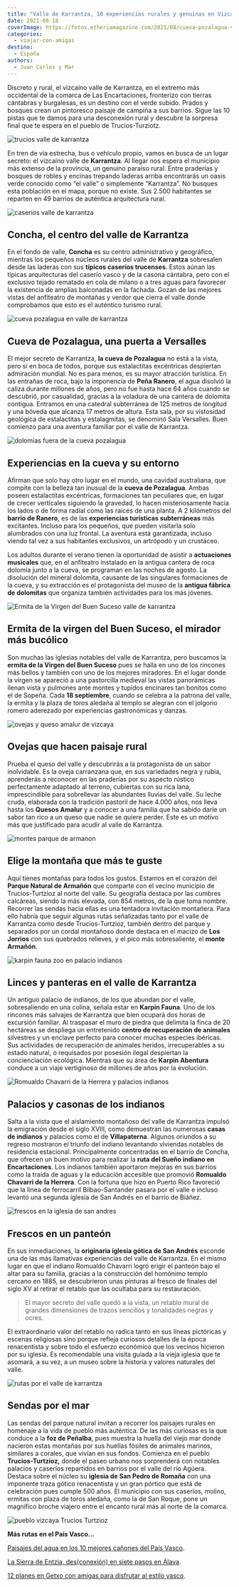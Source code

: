 ```yaml
---
title: "Valle de Karrantza, 10 experiencias rurales y genuinas en Vizcaya"
date: 2021-08-18
coverImage: https://fotos.etheriamagazine.com/2021/08/cueva-pozalagua-valle-karrantza.jpg
categories: 
  - viajar-con-amigas
destino: 
  - España
authors: 
  - Juan Carlos y Mar
---
```


Discreto y rural, el vizcaíno valle de Karrantza, en el extremo más occidental de la 
comarca de Las Encartaciones, fronterizo con tierras cántabras y burgalesas, es un 
destino con el verde subido. Prados y bosques crean un pintoresco paisaje de campiña a 
sus barrios. Sigue las 10 pistas que te damos para una desconexión rural y descubre la 
sorpresa final que te espera en el pueblo de Trucios-Turziotz. 

![trucios valle de karrantza](https://fotos.etheriamagazine.com/2021/08/concha-centro-valle-karrantza.jpg "Trucios, en el valle de Karrantza.")

En tren de vía estrecha, bus o vehículo propio, vamos en busca de un lugar secreto: el 
vizcaíno valle de **Karrantza**. Al llegar nos espera el municipio más extenso de la 
provincia, un genuino paraíso rural. Entre praderías y bosques de robles y encinas 
trepando laderas arriba encontrarás un oasis verde conocido como “el valle” o 
simplemente “Karrantza”. No busques esta población en el mapa, porque no existe. Sus 
2.500 habitantes se reparten en 49 barrios de auténtica arquitectura rural. 

![caserios valle de karrantza](https://fotos.etheriamagazine.com/2021/08/concha-centro-karrantza.jpg "Caseríos en el valle de Karrantza.")

## Concha, el centro del valle de Karrantza

En el fondo de valle, **Concha** es su centro administrativo y geográfico, mientras los 
pequeños núcleos rurales del valle de **Karrantza** sobresalen desde las laderas con sus 
**típicos caseríos trucenses**. Estos aúnan las típicas arquitecturas del caserío vasco 
y de la casona cántabra, pero con el exclusivo tejado rematado en cola de milano o a 
tres aguas para favorecer la existencia de amplias balconadas en la fachada. Gozan de 
las mejores vistas del anfiteatro de montañas y verdor que cierra el valle donde 
comprobamos que esto es el auténtico turismo rural. 

![cueva pozalagua en valle de karrantza](https://fotos.etheriamagazine.com/2021/08/cueva-pozalagua-vizcaya.jpg "Espectaculares formaciones en la cueva de Pozalagua.")

## Cueva de Pozalagua, una puerta a Versalles

El mejor secreto de Karrantza, **la cueva de Pozalagua** no está a la vista, pero sí en 
boca de todos, porque sus estalactitas excéntricas despiertan admiración mundial. No es 
para menos, es su mayor atracción turística. En las entrañas de roca, bajo la imponencia 
de **Peña Ranero**, el agua disolvió la caliza durante millones de años, pero no fue 
hasta hace 64 años cuando se descubrió, por casualidad, gracias a la voladura de una 
cantera de dolomita contigua. Entramos en una catedral subterránea de 125 metros de 
longitud y una bóveda que alcanza 17 metros de altura. Esta sala, por su vistosidad 
geológica de estalactitas y estalagmitas, se denominó Sala Versalles. Buen comienzo para 
una aventura familiar por el valle de Karrantza. 

![dolomias fuera de la cueva pozalagua](https://fotos.etheriamagazine.com/2021/08/dolomita-valle-karrantza.jpg "Bonito entorno en el exterior de la cueva de Pozalagua.")

## Experiencias en la cueva y su entorno

Afirman que solo hay otro lugar en el mundo, una cavidad australiana, que compite con la 
belleza tan inusual de la **cueva de Pozalagua**. Ambas poseen estalactitas excéntricas, 
formaciones tan peculiares que, en lugar de crecer verticales siguiendo la gravedad, lo 
hacen misteriosamente hacia los lados o de forma radial como las raíces de una planta. A 
2 kilómetros del **barrio de Ranero**, es de las **experiencias turísticas 
subterráneas** más excitantes. Incluso para los pequeños, que pueden visitarla solo 
alumbrados con una luz frontal. La aventura está garantizada, incluso viendo tal vez a 
sus habitantes exclusivos, un artrópodo y un crustáceo. 

Los adultos durante el verano tienen la oportunidad de asistir a **actuaciones 
musicales** que, en el anfiteatro instalado en la antigua cantera de roca dolomía junto 
a la cueva, se programan en las noches de agosto. La disolución del mineral dolomita, 
causante de las singulares formaciones de la cueva, y su extracción es el protagonista 
del museo de la **antigua fábrica de dolomitas** que organiza también actividades para 
los más jóvenes. 

![Ermita de la Virgen del Buen Suceso valle de karrantza](https://fotos.etheriamagazine.com/2021/08/ermita-virgen-buen-suceso.jpg "Ermita de la Virgen del Buen Suceso en un mirador increíble.")

## Ermita de la virgen del Buen Suceso, el mirador más bucólico

Son muchas las iglesias notables del valle de Karrantza, pero buscamos la **ermita de la 
Virgen del Buen Suceso** pues se halla en uno de los rincones más bellos y también con 
uno de los mejores miradores. En el lugar donde la virgen se apareció a una pastorcilla 
medieval las vistas panorámicas llenan vista y pulmones ante montes y tupidos encinares 
tan bonitos como el de Sopeña. Cada **18 septiembre**, cuando se celebra a la patrona 
del valle, la ermita y la plaza de toros aledaña al templo se alegran con el jolgorio 
romero aderezado por experiencias gastronómicas y danzas. 

![ovejas y queso amalur de vizcaya](https://fotos.etheriamagazine.com/2021/08/quesos-valle-karratnza.jpg "Las ovejas y el queso, elementos imprescindibles en este valle de Vizcaya.")

## Ovejas que hacen paisaje rural

Prueba el queso del valle y descubrirás a la protagonista de un sabor inolvidable. Es la 
oveja carranzana que, en sus variedades negra y rubia, aprenderás a reconocer en las 
praderías por su aspecto rústico perfectamente adaptado al terreno, cubiertas con su 
rica lana, imprescindible para sobrellevar las abundantes lluvias del valle. Su leche 
cruda, elaborada con la tradición pastoril de hace 4.000 años, nos lleva hasta los 
**Quesos Amalur** y a conocer a una familia que ha sabido darle un sabor tan rico a un 
queso que nadie se quiere perder. Este es un motivo más que justificado para acudir al 
valle de Karrantza. 

![montes parque de armanon](https://fotos.etheriamagazine.com/2021/08/valle-karrantza-montanas.jpg "Montañas del Parque Natural de Armañón.")

## Elige la montaña que más te guste

Aquí tienes montañas para todos los gustos. Estamos en el corazón del **Parque Natural 
de Armañón** que comparte con el vecino municipio de Trucios-Turtzioz al norte del 
valle. Su geografía destaca por las cumbres calcáreas, siendo la más elevada, con 854 
metros, de la que toma nombre. Recorrer las sendas hacia ellas es una tentadora 
invitación montañera. Para ello habría que seguir algunas rutas señalizadas tanto por el 
valle de Karrantza como desde Trucios-Turtzioz, también dentro del parque y separados 
por un cordal montañoso donde destaca en el macizo de **Los Jorrios** con sus quebrados 
relieves, y el pico más sobresaliente, el **monte Armañón**. 

![karpin fauna zoo en palacio indianos](https://fotos.etheriamagazine.com/2021/08/karpin-fauna.jpg "Karpin Fauna, centro de recuperación de animales en un palacio de indianos.")

## Linces y panteras en el valle de Karrantza

Un antiguo palacio de indianos, de los que abundan por el valle, sobresaliendo en una 
colina, señala estar en **Karpin Fauna**. Uno de los rincones más salvajes de Karrantza 
que bien ocupará dos horas de excursión familiar. Al traspasar el muro de piedra que 
delimita la finca de 20 hectáreas se despliega un entretenido **centro de recuperación 
de animales** silvestres y un enclave perfecto para conocer muchas especies ibéricas. 
Sus actividades de recuperación de animales heridos, irrecuperables a su estado natural, 
o requisados por posesión ilegal despiertan la concienciación ecológica. Mientras que su 
área de **Karpin Abentura** conduce a un viaje vertiginoso de millones de años por la 
evolución. 

![Romualdo Chavarri de la Herrera y palacios indianos](https://fotos.etheriamagazine.com/2021/08/casas-indianos-chavarri-karrantza.jpg "Romualdo Chavarri de la Herrera, y dos casonas de indianos.")

## Palacios y casonas de los indianos

Salta a la vista que el aislamiento montañoso del valle de Karrantza impulsó la 
emigración desde el siglo XVIII, como demuestran las numerosas **casas de indianos** y 
palacios como el de **Villapaterna**. Algunos oriundos a su regreso mostraron el triunfo 
del indiano levantando viviendas notables de residencia estacional. Principalmente 
concentradas en el barrio de Concha, que ofrecen un buen motivo para realizar la **ruta 
del Sueño indiano en Encartaciones**. Los indianos también aportaron mejoras en sus 
barrios como la traída de aguas y la educación accesible que promovió **Romualdo 
Chavarri de la Herrera**. Con la fortuna que hizo en Puerto Rico favoreció que la línea 
de ferrocarril Bilbao-Santander pasara por el valle e incluso levantó una segunda 
iglesia de San Andrés en el barrio de Biáñez. 

![frescos en la iglesia de san andres](https://fotos.etheriamagazine.com/2021/08/retablo-iglesia-san-andres.jpg "Pinturas de finales del siglo XV en la iglesia de San Andrés.")

## Frescos en un panteón

En sus inmediaciones, la **originaria iglesia gótica de San Andrés** esconde una de las 
más llamativas experiencias del valle de Karrantza. En el mismo lugar en que el indiano 
Romualdo Chavarri logró erigir el panteón bajo el altar para su familia, gracias a la 
construcción del homónimo templo cercano en 1885, se descubrieron unas pinturas al 
fresco de finales del siglo XV al retirar el retablo que las ocultaba para su 
restauración. 

> El mayor secreto del valle quedó a la vista, un retablo mural de grandes dimensiones de 
> trazos sencillos y tonalidades negras y ocres. 

El extraordinario valor del retablo no radica tanto en sus líneas pictóricas y escenas 
religiosas sino porque refleja curiosos detalles de la época renacentista y sobre todo 
el esfuerzo económico que los vecinos hicieron por su iglesia. Es recomendable una 
visita guiada a la vieja iglesia que te asomará, a su vez, a un museo sobre la historia 
y valores naturales del valle. 

![rutas por el valle de karrantza](https://fotos.etheriamagazine.com/2021/08/sendas-valle-karrantza.jpg "Las rutas naturales son otro de los atractivos de la zona.")

## Sendas por el mar

Las sendas del parque natural invitan a recorrer los paisajes rurales en homenaje a la 
vida de pueblo más auténtica. De las más curiosas es la que conduce a la **foz de 
Peñalba**, pues muestra la huella del viejo mar donde nacieron estas montañas por sus 
huellas fósiles de animales marinos, similares a corales, que vivían en sus fondos. 
Comienza en el pueblo **Trucios-Turtzioz,** donde el paseo urbano nos sorprenderá con 
notables palacios y caseríos repartidos en barrios por el valle del río Agüera. Destaca 
sobre el núcleo su **iglesia de San Pedro de Romaña** con una imponente traza gótico 
renacentista y un gran pórtico que está de celebración pues cumple 500 años. El 
municipio con sus caseríos, molino, ermitas con plaza de toros aledaña, como la de San 
Roque, pone un magnífico broche viajero entre el encanto rural más al norte de la 
comarca. 

![pueblo vizcaya Trucios Turtzioz](https://fotos.etheriamagazine.com/2021/08/pueblo-trucios-turtzioz.jpg "Pueblo de Trucios-Turtzioz.")

**Más rutas en el País Vasco...** 

[Paisajes del agua en los 10 mejores cañones del País 
Vasco](https://etheriamagazine.com/2019/04/09/viajes-naturaleza-mejores-canones-pais-vasco/). 

[La Sierra de Entzia, des(conexión) en siete pasos en 
Álava](https://etheriamagazine.com/2021/05/12/excursiones-sierra-de-entzia-alava/). 

[12 planes en Getxo con amigas para disfrutar al estilo 
vasco](https://etheriamagazine.com/2021/06/14/12-planes-en-getxo-con-amigas-para-disfrutar-al-estilo-vasco/).
